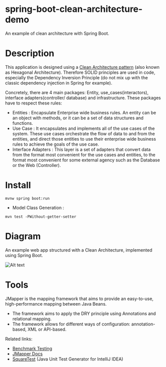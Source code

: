 # spring-boot-clean-architecture-demo
An example of clean architecture with Spring Boot.

# Description
This application is designed using a [Clean Architecture pattern](https://blog.cleancoder.com/uncle-bob/2012/08/13/the-clean-architecture.html) (also known as Hexagonal Architecture). Therefore SOLID principles are used in code, especially the Dependency Inversion Principle (do not mix up with the classic dependency injection in Spring for example).

Concretely, there are 4 main packages: Entity, use_cases(interactors), interface adapters(controller/ database) and infrastructure. These packages have to respect these rules:


* Entities :  Encapsulate Enterprise wide business rules. An entity can be an object with methods, or it can be a set of data structures and functions. 
* Use Case : It encapsulates and implements all of the use cases of the system. These use cases orchestrate the flow of data to and from the entities, and direct those entities to use their enterprise wide business rules to achieve the goals of the use case.
* Interface Adapters : This layer is a set of adapters that convert data from the format most convenient for the use cases and entities, to the format most convenient for some external agency such as the Database or the Web (Controller).


# Install
```
mvnw spring boot:run
```
 * Model Class Generation :  
 ```
mvn test -PWithout-getter-setter
 ```
# Diagram
An example web app structured with a Clean Architecture, implemented using Spring Boot.

![Alt text](https://camo.githubusercontent.com/c330f914a721e595bd0a60af5c6001c4b0e4251025493571f1971f68aa32011f/68747470733a2f2f6269742e6c792f32766842577a37)

# Tools
JMapper is the mapping framework that aims to provide an easy-to-use, high-performance mapping between Java Beans.
* The framework aims to apply the DRY principle using Annotations and relational mapping.
* The framework allows for different ways of configuration: annotation-based, XML or API-based.

Related links: 
* [Benchmark Testing](https://www.baeldung.com/java-performance-mapping-frameworks#1averagetime)
* [JMapper Docs](https://www.baeldung.com/jmapper)
* [SquareTest](https://plugins.jetbrains.com/plugin/10405-squaretest) (Java Unit Test Generator for IntelliJ IDEA)


